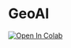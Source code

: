 # GeoAI
[![Open In Colab](https://colab.research.google.com/assets/colab-badge.svg)](https://colab.research.google.com/drive/1k-Fe-iAewEccSm6ZPjBmdOh2UA9dja8l?usp=sharing)

